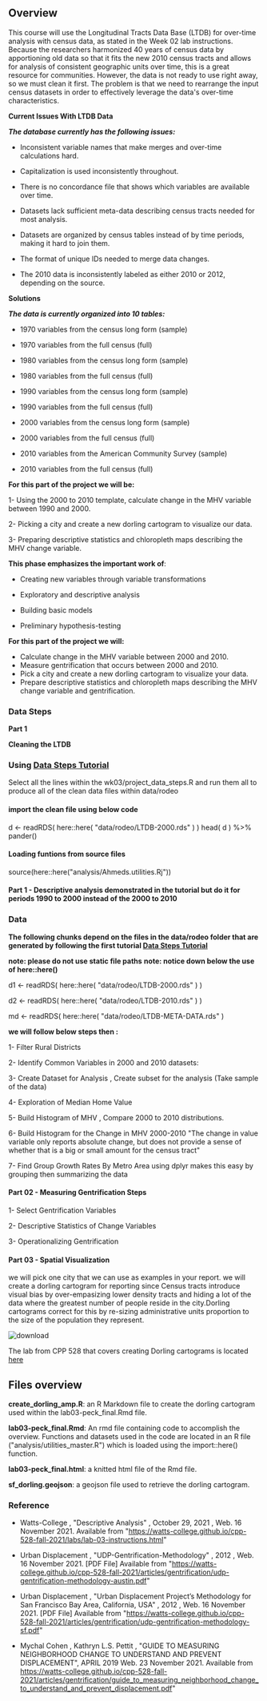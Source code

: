 ## Overview 

This course will use the Longitudinal Tracts Data Base (LTDB) for over-time analysis with census data, as stated in the Week 02 lab instructions.
Because the researchers harmonized 40 years of census data by apportioning old data so that it fits the new 2010 census tracts and allows for analysis of consistent
geographic units over time, this is a great resource for communities. However, the data is not ready to use right away, so we must clean it first. 
The problem is that we need to rearrange the input census datasets in order to effectively leverage the data's over-time characteristics.

**Current Issues With LTDB Data**

***The database currently has the following issues:***

- Inconsistent variable names that make merges and over-time calculations hard.

- Capitalization is used inconsistently throughout.

- There is no concordance file that shows which variables are available over time.

- Datasets lack sufficient meta-data describing census tracts needed for most analysis.

- Datasets are organized by census tables instead of by time periods, making it hard to join them.

- The format of unique IDs needed to merge data changes.

- The 2010 data is inconsistently labeled as either 2010 or 2012, depending on the source.


**Solutions**

***The data is currently organized into 10 tables:***

- 1970 variables from the census long form (sample)

- 1970 variables from the full census (full)

- 1980 variables from the census long form (sample)

- 1980 variables from the full census (full)

- 1990 variables from the census long form (sample)

- 1990 variables from the full census (full)

- 2000 variables from the census long form (sample)

- 2000 variables from the full census (full)

- 2010 variables from the American Community Survey (sample)

- 2010 variables from the full census (full)


**For this part of the project we will be:**

1- Using the 2000 to 2010 template, calculate change in the MHV variable between 1990 and 2000.

2- Picking a city and create a new dorling cartogram to visualize our data.

3- Preparing descriptive statistics and chloropleth maps describing the MHV change variable.

**This phase emphasizes the important work of**:

- Creating new variables through variable transformations

- Exploratory and descriptive analysis

- Building basic models

- Preliminary hypothesis-testing

**For this part of the project we will:**

- Calculate change in the MHV variable between 2000 and 2010.
- Measure gentrification that occurs between 2000 and 2010.
- Pick a city and create a new dorling cartogram to visualize your data.
- Prepare descriptive statistics and chloropleth maps describing the MHV change variable and gentrification.

### Data Steps

**Part 1** 

**Cleaning the LTDB** 

### Using [Data Steps Tutorial](https://watts-college.github.io/cpp-528-fall-2021/labs/PROJECT-DATA-STEPS.html)

Select all the lines within the wk03/project_data_steps.R and run them all to produce all of the clean data files within data/rodeo 

#### import the clean file using below code

d <- readRDS( here::here( "data/rodeo/LTDB-2000.rds" ) )
head( d ) %>% pander()

#### Loading funtions from source files

source(here::here("analysis/Ahmeds.utilities.Rj"))

#### Part 1 -  Descriptive analysis demonstrated in the tutorial but do it for periods 1990 to 2000 instead of the 2000 to 2010 

### Data

**The following chunks depend on the files in the data/rodeo folder that are generated by following the first tutorial [Data Steps Tutorial](https://watts-college.github.io/cpp-528-fall-2021/labs/PROJECT-DATA-STEPS.html)**

**note: please do not use static file paths**
**note: notice down below the use of here::here()**

d1 <- readRDS( here::here( "data/rodeo/LTDB-2000.rds" ) )

d2 <- readRDS( here::here( "data/rodeo/LTDB-2010.rds" ) )

md <- readRDS( here::here( "data/rodeo/LTDB-META-DATA.rds" ) 

**we will follow below steps then :**

1- Filter Rural Districts

2- Identify Common Variables in 2000 and 2010 datasets:

3- Create Dataset for Analysis , Create subset for the analysis (Take sample of the data)

4- Exploration of Median Home Value

5- Build Histogram of MHV , Compare 2000 to 2010 distributions.

6- Build Histogram for the Change in MHV 2000-2010 "The change in value variable only reports absolute change, but does not provide a sense of whether that is a big or small amount for the census tract"

7- Find Group Growth Rates By Metro Area using dplyr makes this easy by grouping then summarizing the data


#### Part 02 - Measuring Gentrification Steps

1- Select Gentrification Variables

2- Descriptive Statistics of Change Variables

3- Operationalizing Gentrification


#### Part 03 - Spatial Visualization


we will pick one city that we can use as examples in your report. we will create a dorling cartogram for reporting since Census tracts introduce visual bias by over-empasizing lower density tracts and hiding a lot of the data where the greatest number of people reside in the city.Dorling cartograms correct for this by re-sizing administrative units proportion to the size of the population they represent.

![download](https://user-images.githubusercontent.com/77247268/143398681-5fe4ac91-05d7-4bef-9103-0df90fcdaeda.png)

The lab from CPP 528 that covers creating Dorling cartograms is located [here](https://ds4ps.org/cpp-529-master/labs/lab-04-instructions.html)

## Files overview
**create_dorling_amp.R**: an R Markdown file to create the dorling cartogram used within the lab03-peck_final.Rmd file.

**lab03-peck_final.Rmd**: An rmd file containing code to accomplish the overview. Functions and datasets used in the code are located in an R file ("analysis/utilities_master.R") which is loaded using the import::here() function.

**lab03-peck_final.html**: a knitted html file of the Rmd file. 

**sf_dorling.geojson**: a geojson file used to retrieve the dorling cartogram.

### Reference

- Watts-College , "Descriptive Analysis" , October 29, 2021 ,  Web. 16 November 2021. Available from "https://watts-college.github.io/cpp-528-fall-2021/labs/lab-03-instructions.html"

- Urban Displacement , "UDP-Gentrification-Methodology" , 2012 , Web. 16 November 2021. [PDF File] Available from "https://watts-college.github.io/cpp-528-fall-2021/articles/gentrification/udp-gentrification-methodology-austin.pdf"

- Urban Displacement , "Urban Displacement Project’s Methodology for San Francisco Bay Area, California, USA" , 2012 , Web. 16 November 2021. [PDF File] Available from "https://watts-college.github.io/cpp-528-fall-2021/articles/gentrification/udp-gentrification-methodology-sf.pdf"

- Mychal Cohen , Kathryn L.S. Pettit , "GUIDE TO MEASURING NEIGHBORHOOD CHANGE TO UNDERSTAND AND PREVENT DISPLACEMENT", APRIL 2019 Web. 23 November 2021. Available from https://watts-college.github.io/cpp-528-fall-2021/articles/gentrification/guide_to_measuring_neighborhood_change_to_understand_and_prevent_displacement.pdf"



